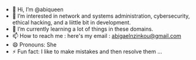 - 👋 Hi, I’m @abiqueen
- 👀 I’m interested in network and systems administration, cybersecurity, ethical hacking, and a liittle bit in development.
- 🌱 I’m currently learning a lot of things in these domains.
- 📫 How to reach me : here's my email : abigaelnzinkou@gmail.com
- 😄 Pronouns: She
- ⚡ Fun fact: I like to make mistakes and then resolve them ...

<!---
abiqueen/abiqueen is a ✨ special ✨ repository because its `README.md` (this file) appears on your GitHub profile.
You can click the Preview link to take a look at your changes.
--->
